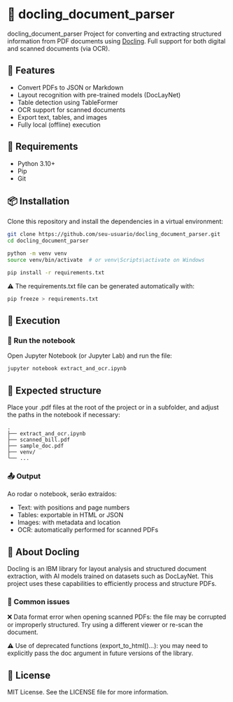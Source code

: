 # 📄 docling_document_parser

docling_document_parser
Project for converting and extracting structured information from PDF documents using [Docling](https://github.com/IBM/docling). Full support for both digital and scanned documents (via OCR).

## 🚀 Features

- Convert PDFs to JSON or Markdown
- Layout recognition with pre-trained models (DocLayNet)
- Table detection using TableFormer
- OCR support for scanned documents
- Export text, tables, and images
- Fully local (offline) execution

## 🧰 Requirements

- Python 3.10+
- Pip
- Git

## 📦 Installation

Clone this repository and install the dependencies in a virtual environment:

```bash
git clone https://github.com/seu-usuario/docling_document_parser.git
cd docling_document_parser

python -m venv venv
source venv/bin/activate  # or venv\Scripts\activate on Windows

pip install -r requirements.txt
```

⚠️ The requirements.txt file can be generated automatically with:

```bash
pip freeze > requirements.txt
```

## 📝 Execution

### 🧪 Run the notebook

Open Jupyter Notebook (or Jupyter Lab) and run the file:

```bash
jupyter notebook extract_and_ocr.ipynb
```

## 📂 Expected structure

Place your .pdf files at the root of the project or in a subfolder, and adjust the paths in the notebook if necessary:

```
.
├── extract_and_ocr.ipynb
├── scanned_bill.pdf
├── sample_doc.pdf
├── venv/
└── ...
```

### 📤 Output

Ao rodar o notebook, serão extraídos:

- Text: with positions and page numbers
- Tables: exportable in HTML or JSON
- Images: with metadata and location
- OCR: automatically performed for scanned PDFs

## 🧠 About Docling

Docling is an IBM library for layout analysis and structured document extraction, with AI models trained on datasets such as DocLayNet. This project uses these capabilities to efficiently process and structure PDFs.

### 🐛 Common issues

❌ Data format error when opening scanned PDFs: the file may be corrupted or improperly structured. Try using a different viewer or re-scan the document.

⚠️ Use of deprecated functions (export_to_html()...): you may need to explicitly pass the doc argument in future versions of the library.

## 📃 License

MIT License. See the LICENSE file for more information.
